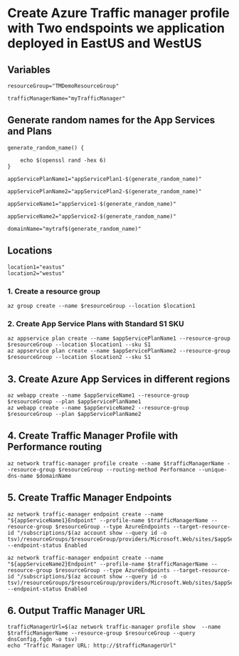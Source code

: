 # Create Azure Traffic manager profile with Two endspoints we application deployed in  EastUS and WestUS

## Variables
```plaintext
resourceGroup="TMDemoResourceGroup"

trafficManagerName="myTrafficManager"
```


## Generate random names for the App Services and Plans
```plaintext
generate_random_name() {

    echo $(openssl rand -hex 6)
}
```


```plaintext
appServicePlanName1="appServicePlan1-$(generate_random_name)"

appServicePlanName2="appServicePlan2-$(generate_random_name)"

appServiceName1="appService1-$(generate_random_name)"

appServiceName2="appService2-$(generate_random_name)"

domainName="mytraf$(generate_random_name)"
```


## Locations
```plaintext
location1="eastus"
location2="westus"
```


### 1. Create a resource group
```plaintext
az group create --name $resourceGroup --location $location1
```


### 2. Create App Service Plans with Standard S1 SKU
```plaintext
az appservice plan create --name $appServicePlanName1 --resource-group $resourceGroup --location $location1 --sku S1
az appservice plan create --name $appServicePlanName2 --resource-group $resourceGroup --location $location2 --sku S1
```


## 3. Create Azure App Services in different regions
```plaintext
az webapp create --name $appServiceName1 --resource-group $resourceGroup --plan $appServicePlanName1 
az webapp create --name $appServiceName2 --resource-group $resourceGroup --plan $appServicePlanName2
```


## 4. Create Traffic Manager Profile with Performance routing

```plaintext
az network traffic-manager profile create --name $trafficManagerName --resource-group $resourceGroup --routing-method Performance --unique-dns-name $domainName
```




## 5. Create Traffic Manager Endpoints
```plaintext
az network traffic-manager endpoint create --name "${appServiceName1}Endpoint" --profile-name $trafficManagerName --resource-group $resourceGroup --type AzureEndpoints --target-resource-id "/subscriptions/$(az account show --query id -o tsv)/resourceGroups/$resourceGroup/providers/Microsoft.Web/sites/$appServiceName1" --endpoint-status Enabled

az network traffic-manager endpoint create --name "${appServiceName2}Endpoint" --profile-name $trafficManagerName --resource-group $resourceGroup --type AzureEndpoints --target-resource-id "/subscriptions/$(az account show --query id -o tsv)/resourceGroups/$resourceGroup/providers/Microsoft.Web/sites/$appServiceName2" --endpoint-status Enabled
```




## 6. Output Traffic Manager URL
```plaintext
trafficManagerUrl=$(az network traffic-manager profile show  --name $trafficManagerName --resource-group $resourceGroup --query dnsConfig.fqdn -o tsv)
echo "Traffic Manager URL: http://$trafficManagerUrl"
```
